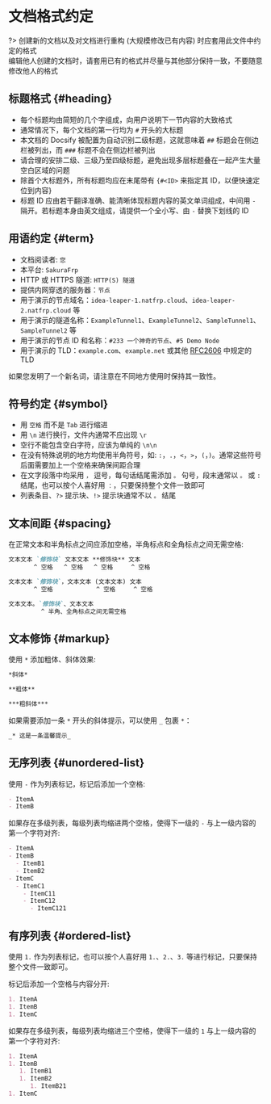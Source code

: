 # 文档格式约定

?> 创建新的文档以及对文档进行重构 (大规模修改已有内容) 时应套用此文件中约定的格式  
编辑他人创建的文档时，请套用已有的格式并尽量与其他部分保持一致，不要随意修改他人的格式

## 标题格式 {#heading}

- 每个标题均由简短的几个字组成，向用户说明下一节内容的大致格式
- 通常情况下，每个文档的第一行均为 `#` 开头的大标题
- 本文档的 Docsify 被配置为自动识别二级标题，这就意味着 `##` 标题会在侧边栏被列出，而 `###` 标题不会在侧边栏被列出
- 请合理的安排二级、三级乃至四级标题，避免出现多层标题叠在一起产生大量空白区域的问题
- 除首个大标题外，所有标题均应在末尾带有 `{#<ID>` 来指定其 ID，以便快速定位到内容}
- 标题 ID 应由若干翻译准确、能清晰体现标题内容的英文单词组成，中间用 `-` 隔开。若标题本身由英文组成，请提供一个全小写、由 `-` 替换下划线的 ID

## 用语约定 {#term}

- 文档阅读者: `您`
- 本平台: `SakuraFrp`
- HTTP 或 HTTPS 隧道: `HTTP(S) 隧道`
- 提供内网穿透的服务器：`节点`
- 用于演示的节点域名：`idea-leaper-1.natfrp.cloud`、`idea-leaper-2.natfrp.cloud` 等
- 用于演示的隧道名称：`ExampleTunnel1`、`ExampleTunnel2`、`SampleTunnel1`、`SampleTunnel2` 等
- 用于演示的节点 ID 和名称：`#233 一个神奇的节点`、`#5 Demo Node`
- 用于演示的 TLD：`example.com`、`example.net` 或其他 [RFC2606](https://tools.ietf.org/html/rfc2606) 中规定的 TLD

如果您发明了一个新名词，请注意在不同地方使用时保持其一致性。

## 符号约定 {#symbol}

- 用 `空格` 而不是 `Tab` 进行缩进
- 用 `\n` 进行换行，文件内通常不应出现 `\r`
- 空行不能包含空白字符，应该为单纯的 `\n\n`
- 在没有特殊说明的地方均使用半角符号，如: `:`，`.`，`<`，`>`，`(`，`)`。通常这些符号后面需要加上一个空格来确保间距合理
- 在文字段落中均采用 `，` 逗号，每句话结尾需添加 `。` 句号，段末通常以 `。` 或 `:` 结尾，也可以按个人喜好用 `：`，只要保持整个文件一致即可
- 列表条目、`?>` 提示块、`!>` 提示块通常不以 `。` 结尾

## 文本间距 {#spacing}

在正常文本和半角标点之间应添加空格，半角标点和全角标点之间无需空格:

```markdown
文本文本 `修饰块` 文本文本 **修饰块** 文本
       ^ 空格   ^ 空格   ^ 空格     ^ 空格

文本文本 `修饰块`，文本文本 (文本文本) 文本
       ^ 空格            ^ 空格     ^ 空格

文本文本。`修饰块`、文本文本
         ^ 半角、全角标点之间无需空格
```

## 文本修饰 {#markup}

使用 `*` 添加粗体、斜体效果:

```markdown
*斜体*

**粗体**

***粗斜体***
```

如果需要添加一条 `*` 开头的斜体提示，可以使用 `_` 包裹 `*`：

```markdown
_* 这是一条温馨提示_
```

## 无序列表 {#unordered-list}

使用 `-` 作为列表标记，标记后添加一个空格:

```markdown
- ItemA
- ItemB
```

如果存在多级列表，每级列表均缩进两个空格，使得下一级的 `-` 与上一级内容的第一个字符对齐:

```markdown
- ItemA
- ItemB
  - ItemB1
  - ItemB2
- ItemC
  - ItemC1
    - ItemC11
    - ItemC12
      - ItemC121
```

## 有序列表 {#ordered-list}

使用 `1.` 作为列表标记，也可以按个人喜好用 `1.`、`2.`、`3.` 等进行标记，只要保持整个文件一致即可。

标记后添加一个空格与内容分开:

```markdown
1. ItemA
1. ItemB
1. ItemC
```

如果存在多级列表，每级列表均缩进三个空格，使得下一级的 `1` 与上一级内容的第一个字符对齐:

```markdown
1. ItemA
1. ItemB
   1. ItemB1
   1. ItemB2
      1. ItemB21
1. ItemC
```
